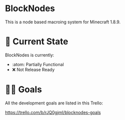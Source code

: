 # BlockNodes

This is a node based macroing system for Minecraft 1.8.9.

# 🧰 Current State

BlockNodes is currently:
- :atom: Partially Functional
- :x: Not Release Ready

# 👨‍🏫 Goals

All the development goals are listed in this Trello:

https://trello.com/b/rJQ0gjmI/blocknodes-goals
